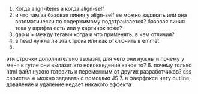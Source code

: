 1. Когда align-items а когда align-self
2. и что там за базовая линия у align-self ее можно задавать или она автоматически по содержимому подстраивается? базовая линия тока у шрифта есть или у картинок тоже?
3. gap и + между тегами когда и что применять, в чем отличия?
4.   <meta http-equiv="X-UA-Compatible" content="IE=edge"> в head нужна ли эта строка или как отключить в emmet
5.  <link rel="preconnect" href="https://fonts.googleapis.com">
    <link rel="preconnect" href="https://fonts.gstatic.com" crossorigin>  
эти строчки дополнительно вылазят, для чего они нужны и почему у меня в гугле они вылазят это нововведение какое то?
6. почему только html файл нужно готовить к переменным от других разработчиков? css своиства ж можно задавать с помошью JS
7. в фаерфоксе нету outline, доваление и удаление недает никакого эффекта